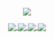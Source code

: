 <div align="center">
  <p>

  <a href="https://github.com/hidadeng">

  <img src="https://github-readme-stats.vercel.app/api?username=hidadeng&show_icons=true&theme=default&hide=contribs,issues" />

  </a>
  
  </p>

<a href="https://github.com/shenweichen/AlgoNotes">
  <img align="center" src="https://github-readme-stats.vercel.app/api/pin/?username=shenweichen&repo=algonotes&cache_seconds=18000&theme=default_repocard" />
</a>

<a href="https://github.com/shenweichen/GraphEmbedding">
  <img align="center" src="https://github-readme-stats.vercel.app/api/pin/?username=shenweichen&repo=graphembedding&cache_seconds=18000&theme=default_repocard" />
</a>

<a href="https://github.com/shenweichen/DeepCTR">
  <img align="center" src="https://github-readme-stats.vercel.app/api/pin/?username=shenweichen&repo=deepctr&cache_seconds=18000&theme=default_repocard" />
</a>

<a href="https://github.com/shenweichen/DeepMatch">
  <img align="center" src="https://github-readme-stats.vercel.app/api/pin/?username=shenweichen&repo=deepmatch&cache_seconds=18000&theme=default_repocard" />
</a>
 
</div>

